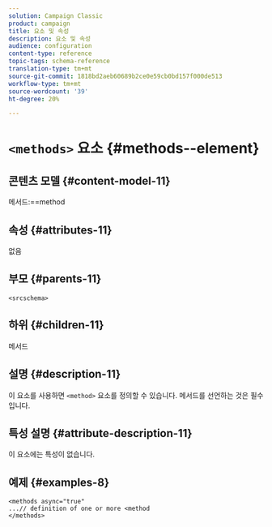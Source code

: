 ```yaml
---
solution: Campaign Classic
product: campaign
title: 요소 및 속성
description: 요소 및 속성
audience: configuration
content-type: reference
topic-tags: schema-reference
translation-type: tm+mt
source-git-commit: 1818bd2aeb60689b2ce0e59cb0bd157f000de513
workflow-type: tm+mt
source-wordcount: '39'
ht-degree: 20%

---
```



# `<methods>` 요소  {#methods--element}

## 콘텐츠 모델 {#content-model-11}

메서드:==method

## 속성 {#attributes-11}

없음

## 부모 {#parents-11}

`<srcschema>`

## 하위 {#children-11}

메서드

## 설명 {#description-11}

이 요소를 사용하면 `<method>` 요소를 정의할 수 있습니다. 메서드를 선언하는 것은 필수입니다.

## 특성 설명 {#attribute-description-11}

이 요소에는 특성이 없습니다.

## 예제 {#examples-8}

```
<methods async="true"
...// definition of one or more <method
</methods>
```
